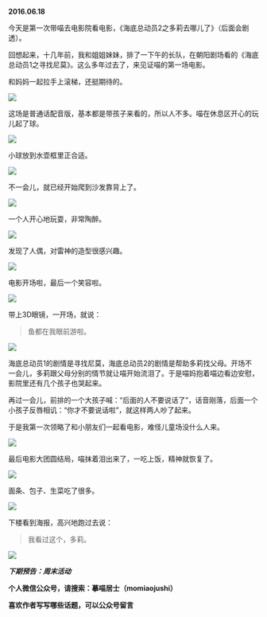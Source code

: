 
          
            
**2016.06.18**

今天是第一次带喵去电影院看电影，《海底总动员2之多莉去哪儿了》（后面会剧透）。

回想起来，十几年前，我和姐姐妹妹，排了一下午的长队，在朝阳剧场看的《海底总动员1之寻找尼莫》。这么多年过去了，来见证喵的第一场电影。

和妈妈一起拉手上滚梯，还挺期待的。




![](//upload-images.jianshu.io/upload_images/51001-b7f8e88b88da8ba2.jpg)




这场是普通话配音版，基本都是带孩子来看的，所以人不多。喵在休息区开心的玩儿起了球。




![](//upload-images.jianshu.io/upload_images/51001-98711c7faeacf786.jpg)




小球放到水壶框里正合适。




![](//upload-images.jianshu.io/upload_images/51001-40d5d66785ba628e.jpg)




不一会儿，就已经开始爬到沙发靠背上了。




![](//upload-images.jianshu.io/upload_images/51001-f0ba0587feaad631.jpg)




一个人开心地玩耍，非常陶醉。




![](//upload-images.jianshu.io/upload_images/51001-0ccee616af85c452.jpg)




发现了人偶，对雷神的造型很感兴趣。




![](//upload-images.jianshu.io/upload_images/51001-6ae887934b6a03f2.jpg)




电影开场啦，最后一个笑容啦。




![](//upload-images.jianshu.io/upload_images/51001-2bc6064d436d61ac.jpg)




带上3D眼镜，一开场，就说：
>鱼都在我眼前游啦。





![](//upload-images.jianshu.io/upload_images/51001-534c3501203b7c5f.jpg)




海底总动员1的剧情是寻找尼莫，海底总动员2的剧情是帮助多莉找父母。开场不一会儿，多莉跟父母分别的情节就让喵开始流泪了。于是喵妈抱着喵边看边安慰，影院里还有几个孩子也哭起来。

再过一会儿，前排的一个大孩子喊：“后面的人不要说话了”，话音刚落，后面一个小孩子反唇相讥：“你才不要说话啦”，就这样两人吵了起来。

于是我第一次领略了和小朋友们一起看电影，难怪儿童场没什么人来。




![](//upload-images.jianshu.io/upload_images/51001-f61cba9bcbed20c0.jpg)




最后电影大团圆结局，喵抹着泪出来了，一吃上饭，精神就恢复了。




![](//upload-images.jianshu.io/upload_images/51001-bd2442a65693b5a5.jpg)




面条、包子、生菜吃了很多。




![](//upload-images.jianshu.io/upload_images/51001-9babce3a3af078c7.jpg)




下楼看到海报，高兴地跑过去说：
>我看过这个，多莉。





![](//upload-images.jianshu.io/upload_images/51001-0a15a3c29b72bab9.jpg)





***下期预告：周末活动***


**个人微信公众号，请搜索：摹喵居士（momiaojushi）**

**喜欢作者写写哪些话题，可以公众号留言**

          
        